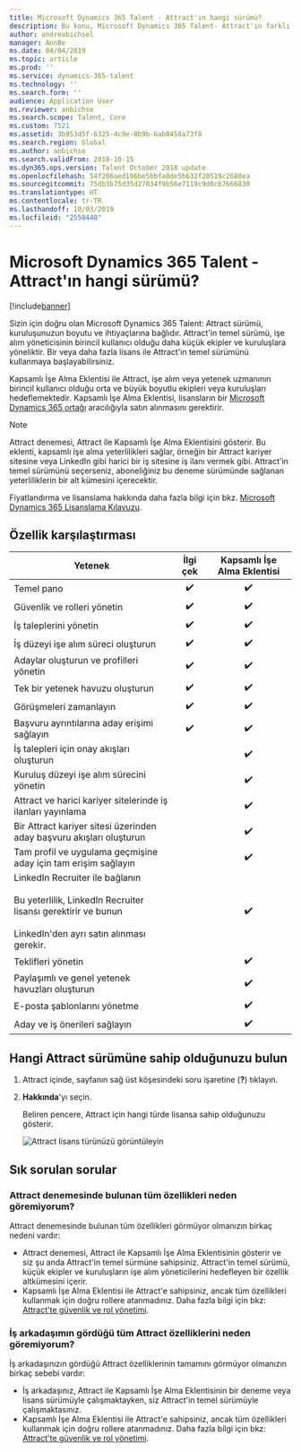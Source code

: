 ```yaml
---
title: Microsoft Dynamics 365 Talent - Attract'ın hangi sürümü?
description: Bu konu, Microsoft Dynamics 365 Talent- Attract'ın farklı sürümlerindeki yeterlilikler hakkında bilgi sağlar.
author: andreabichsel
manager: AnnBe
ms.date: 04/04/2019
ms.topic: article
ms.prod: ''
ms.service: dynamics-365-talent
ms.technology: ''
ms.search.form: ''
audience: Application User
ms.reviewer: anbichse
ms.search.scope: Talent, Core
ms.custom: 7521
ms.assetid: 3b953d5f-6325-4c9e-8b9b-6ab0458a73f8
ms.search.region: Global
ms.author: anbichse
ms.search.validFrom: 2018-10-15
ms.dyn365.ops.version: Talent October 2018 update
ms.openlocfilehash: 54f206aed196be5bbfa0de5b632f20519c2680ea
ms.sourcegitcommit: 75db3b75d35d27034f9b56e7119c9d0cb7666830
ms.translationtype: HT
ms.contentlocale: tr-TR
ms.lasthandoff: 10/03/2019
ms.locfileid: "2550448"
---
```

# <a name="which-version-of-microsoft-dynamics-365-talent---attract"></a>Microsoft Dynamics 365 Talent - Attract'ın hangi sürümü?

[!include[banner](../includes/banner.md)]

Sizin için doğru olan Microsoft Dynamics 365 Talent: Attract sürümü, kuruluşunuzun boyutu ve ihtiyaçlarına bağlıdır. Attract'in temel sürümü, işe alım yöneticisinin birincil kullanıcı olduğu daha küçük ekipler ve kuruluşlara yöneliktir. Bir veya daha fazla lisans ile Attract'in temel sürümünü kullanmaya başlayabilirsiniz.

Kapsamlı İşe Alma Eklentisi ile Attract, işe alım veya yetenek uzmanının birincil kullanıcı olduğu orta ve büyük boyutlu ekipleri veya kuruluşları hedeflemektedir. Kapsamlı İşe Alma Eklentisi, lisansların bir [Microsoft Dynamics 365 ortağı](https://dynamics.microsoft.com/partners/find-a-partner/) aracılığıyla satın alınmasını gerektirir.

> [!NOTE]
> Attract denemesi, Attract ile Kapsamlı İşe Alma Eklentisini gösterir. Bu eklenti, kapsamlı işe alma yeterlilikleri sağlar, örneğin bir Attract kariyer sitesine veya LinkedIn gibi harici bir iş sitesine iş ilanı vermek gibi. Attract'in temel sürümünü seçerseniz, aboneliğiniz bu deneme sürümünde sağlanan yeterliliklerin bir alt kümesini içerecektir.

Fiyatlandırma ve lisanslama hakkında daha fazla bilgi için bkz. [Microsoft Dynamics 365 Lisanslama Kılavuzu](https://go.microsoft.com/fwlink/?LinkId=866544).

## <a name="feature-comparison"></a>Özellik karşılaştırması

| Yetenek | İlgi çek | Kapsamlı İşe Alma Eklentisi |
| ---------- | :-----------: | :-------------------: |
| Temel pano | :heavy_check_mark: | :heavy_check_mark: |
| Güvenlik ve rolleri yönetin | :heavy_check_mark: | :heavy_check_mark: |
| İş taleplerini yönetin | :heavy_check_mark: | :heavy_check_mark: |
| İş düzeyi işe alım süreci oluşturun | :heavy_check_mark: | :heavy_check_mark: |
| Adaylar oluşturun ve profilleri yönetin | :heavy_check_mark: | :heavy_check_mark: |
| Tek bir yetenek havuzu oluşturun | :heavy_check_mark: | :heavy_check_mark: |
| Görüşmeleri zamanlayın | :heavy_check_mark: | :heavy_check_mark: |
| Başvuru ayrıntılarına aday erişimi sağlayın | :heavy_check_mark: | :heavy_check_mark: |
| İş talepleri için onay akışları oluşturun | | :heavy_check_mark: |
| Kuruluş düzeyi işe alım sürecini yönetin | | :heavy_check_mark: |
| Attract ve harici kariyer sitelerinde iş ilanları yayınlama | | :heavy_check_mark: |
| Bir Attract kariyer sitesi üzerinden aday başvuru akışları oluşturun | | :heavy_check_mark: |
| Tam profil ve uygulama geçmişine aday için tam erişim sağlayın | | :heavy_check_mark: |
| LinkedIn Recruiter ile bağlanın<br></br>Bu yeterlilik, LinkedIn Recruiter lisansı gerektirir ve bunun <br></br> LinkedIn'den ayrı satın alınması gerekir.</blockquote> | | :heavy_check_mark: |
| Teklifleri yönetin | | :heavy_check_mark: |
| Paylaşımlı ve genel yetenek havuzları oluşturun | | :heavy_check_mark: |
| E-posta şablonlarını yönetme | | :heavy_check_mark: |
| Aday ve iş önerileri sağlayın | | :heavy_check_mark: |

## <a name="find-out-which-version-of-attract-you-have"></a>Hangi Attract sürümüne sahip olduğunuzu bulun

1. Attract içinde, sayfanın sağ üst köşesindeki soru işaretine (**?**) tıklayın.
2. **Hakkında**'yı seçin.

    Beliren pencere, Attract için hangi türde lisansa sahip olduğunuzu gösterir.

    ![Attract lisans türünüzü görüntüleyin](media/attract-license-types.png)

## <a name="frequently-asked-questions"></a>Sık sorulan sorular

### <a name="why-dont-i-see-all-the-features-that-were-included-in-the-attract-trial"></a>Attract denemesinde bulunan tüm özellikleri neden göremiyorum?

Attract denemesinde bulunan tüm özellikleri görmüyor olmanızın birkaç nedeni vardır:

- Attract denemesi, Attract ile Kapsamlı İşe Alma Eklentisinin gösterir ve siz şu anda Attract'in temel sürmüne sahipsiniz. Attract'in temel sürümü, küçük ekipler ve kuruluşların işe alım yöneticilerini hedefleyen bir özellik altkümesini içerir.
- Kapsamlı İşe Alma Eklentisi ile Attract'e sahipsiniz, ancak tüm özellikleri kullanmak için doğru rollere atanmadınız. Daha fazla bilgi için bkz: [Attract'te güvenlik ve rol yönetimi](security-attract.md).

### <a name="why-dont-i-see-all-the-attract-features-that-my-coworker-sees"></a>İş arkadaşımın gördüğü tüm Attract özelliklerini neden göremiyorum?

İş arkadaşınızın gördüğü Attract özelliklerinin tamamını görmüyor olmanızın birkaç sebebi vardır:

- İş arkadaşınız, Attract ile Kapsamlı İşe Alma Eklentisinin bir deneme veya lisans sürümüyle çalışmaktayken, siz Attract'in temel sürümüyle çalışmaktasınız.
- Kapsamlı İşe Alma Eklentisi ile Attract'e sahipsiniz, ancak tüm özellikleri kullanmak için doğru rollere atanmadınız. Daha fazla bilgi için bkz: [Attract'te güvenlik ve rol yönetimi](security-attract.md).
